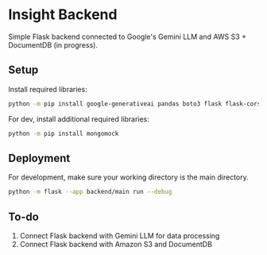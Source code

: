 # Insight Backend

Simple Flask backend connected to Google's Gemini LLM and AWS S3 + DocumentDB (in progress).

## Setup

Install required libraries:

```bash
python -m pip install google-generativeai pandas boto3 flask flask-cors pyjwt passlib 
```

For dev, install additional required libraries:

```bash
python -m pip install mongomock
```

## Deployment

For development, make sure your working directory is the main directory.

```bash
python -m flask --app backend/main run --debug
```

## To-do

1. Connect Flask backend with Gemini LLM for data processing
2. Connect Flask backend with Amazon S3 and DocumentDB
